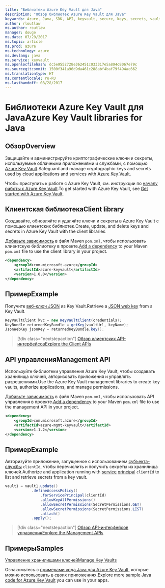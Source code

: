```yaml
---
title: "Библиотеки Azure Key Vault для Java"
description: "Обзор библиотек Azure Key Vault для Java"
keywords: Azure, Java, SDK, API, keyvault, secure, keys, secrets, vault
author: rloutlaw
ms.author: routlaw
manager: douge
ms.date: 07/20/2017
ms.topic: article
ms.prod: azure
ms.technology: azure
ms.devlang: java
ms.service: keyvault
ms.openlocfilehash: dc5e0552728e362451c033317e5a804c8067e79c
ms.sourcegitcommit: 1500f341a96d9da461c288abf4baf79f494ae662
ms.translationtype: HT
ms.contentlocale: ru-RU
ms.lasthandoff: 08/28/2017
---
```

# <a name="azure-key-vault-libraries-for-java"></a><span data-ttu-id="d2e85-104">Библиотеки Azure Key Vault для Java</span><span class="sxs-lookup"><span data-stu-id="d2e85-104">Azure Key Vault libraries for Java</span></span>

## <a name="overview"></a><span data-ttu-id="d2e85-105">Обзор</span><span class="sxs-lookup"><span data-stu-id="d2e85-105">Overview</span></span>

<span data-ttu-id="d2e85-106">Защищайте и администрируйте криптографические ключи и секреты, используемые облачными приложениями и службами, с помощью [Azure Key Vault](/azure/key-vault/).</span><span class="sxs-lookup"><span data-stu-id="d2e85-106">Safeguard and manage cryptographic keys and secrets used by cloud applications and services with [Azure Key Vault](/azure/key-vault/).</span></span>

<span data-ttu-id="d2e85-107">Чтобы приступить к работе с Azure Key Vault, см. инструкции по [началу работы с Azure Key Vault](/azure/key-vault/key-vault-get-started).</span><span class="sxs-lookup"><span data-stu-id="d2e85-107">To get started with Azure Key Vault, see [Get started with Azure Key Vault](/azure/key-vault/key-vault-get-started).</span></span>

## <a name="client-library"></a><span data-ttu-id="d2e85-108">Клиентская библиотека</span><span class="sxs-lookup"><span data-stu-id="d2e85-108">Client library</span></span>

<span data-ttu-id="d2e85-109">Создавайте, обновляйте и удаляйте ключи и секреты в Azure Key Vault с помощью клиентских библиотек.</span><span class="sxs-lookup"><span data-stu-id="d2e85-109">Create, update, and delete keys and secrets in Azure Key Vault with the client libraries.</span></span>

<span data-ttu-id="d2e85-110">[Добавьте зависимость](https://maven.apache.org/guides/getting-started/index.html#How_do_I_use_external_dependencies) в файл Maven `pom.xml`, чтобы использовать клиентскую библиотеку в проекте.</span><span class="sxs-lookup"><span data-stu-id="d2e85-110">[Add a dependency](https://maven.apache.org/guides/getting-started/index.html#How_do_I_use_external_dependencies) to your Maven `pom.xml` file to use the client library in your project.</span></span>  

```XML
<dependency>
    <groupId>com.microsoft.azure</groupId>
    <artifactId>azure-keyvault</artifactId>
    <version>1.0.0</version>
</dependency>
```   

## <a name="example"></a><span data-ttu-id="d2e85-111">Пример</span><span class="sxs-lookup"><span data-stu-id="d2e85-111">Example</span></span>

<span data-ttu-id="d2e85-112">Получите [веб-ключ JSON](https://tools.ietf.org/html/draft-ietf-jose-json-web-key-18) из Key Vault.</span><span class="sxs-lookup"><span data-stu-id="d2e85-112">Retrieve a [JSON web key](https://tools.ietf.org/html/draft-ietf-jose-json-web-key-18) from a Key Vault.</span></span>

```java
KeyVaultClient kvc = new KeyVaultClient(credentials);
KeyBundle returnedKeyBundle = getKey(vaultUrl, keyName);
JsonWebKey jsonKey = returnedKeyBundle.key();
```

> [!div class="nextstepaction"]
> [<span data-ttu-id="d2e85-113">Обзор клиентских API-интерфейсов</span><span class="sxs-lookup"><span data-stu-id="d2e85-113">Explore the Client APIs</span></span>](/java/api/overview/azure/keyvault/clientlibrary)


## <a name="management-api"></a><span data-ttu-id="d2e85-114">API управления</span><span class="sxs-lookup"><span data-stu-id="d2e85-114">Management API</span></span>

<span data-ttu-id="d2e85-115">Используйте библиотеки управления Azure Key Vault, чтобы создавать хранилища ключей, авторизовать приложения и управлять разрешениями.</span><span class="sxs-lookup"><span data-stu-id="d2e85-115">Use the Azure Key Vault management libraries to create key vaults, authorize applications, and manage permissions.</span></span> 

<span data-ttu-id="d2e85-116">[Добавьте зависимость](https://maven.apache.org/guides/getting-started/index.html#How_do_I_use_external_dependencies) в файл Maven `pom.xml`, чтобы использовать API управления в проекте.</span><span class="sxs-lookup"><span data-stu-id="d2e85-116">[Add a dependency](https://maven.apache.org/guides/getting-started/index.html#How_do_I_use_external_dependencies) to your Maven `pom.xml` file to use the management API in your project.</span></span>  

```XML
<dependency>
    <groupId>com.microsoft.azure</groupId>
    <artifactId>azure-mgmt-keyvault</artifactId>
    <version>1.1.2</version>
</dependency>
```

## <a name="example"></a><span data-ttu-id="d2e85-117">Пример</span><span class="sxs-lookup"><span data-stu-id="d2e85-117">Example</span></span>

<span data-ttu-id="d2e85-118">Авторизуйте приложение, запущенное с использованием [субъекта-службы](/azure/azure-resource-manager/resource-group-create-service-principal-portal) `clientId`, чтобы перечислить и получить секреты из хранилища ключей.</span><span class="sxs-lookup"><span data-stu-id="d2e85-118">Authorize and application running with [service principal](/azure/azure-resource-manager/resource-group-create-service-principal-portal) `clientId` to list and retrieve secrets from a key vault.</span></span> 

```java
vault1 = vault1.update()
            .defineAccessPolicy()
                .forServicePrincipal(clientId)
                .allowKeyAllPermissions()
                .allowSecretPermissions(SecretPermissions.GET)
                .allowSecretPermissions(SecretPermissions.LIST)
                .attach()
            .apply();
```

> [!div class="nextstepaction"]
> [<span data-ttu-id="d2e85-119">Обзор API-интерфейсов управления</span><span class="sxs-lookup"><span data-stu-id="d2e85-119">Explore the Management APIs</span></span>](/java/api/overview/azure/keyvault/managementapi)


## <a name="samples"></a><span data-ttu-id="d2e85-120">Примеры</span><span class="sxs-lookup"><span data-stu-id="d2e85-120">Samples</span></span>

<span data-ttu-id="d2e85-121">[Управление хранилищами ключей][1]</span><span class="sxs-lookup"><span data-stu-id="d2e85-121">[Manage Key Vaults][1]</span></span>   

[1]: https://github.com/Azure-Samples/key-vault-java-manage-key-vaults

<span data-ttu-id="d2e85-122">Ознакомьтесь с [примерами кода Java для Azure Key Vault](https://azure.microsoft.com/resources/samples/?platform=java&term=key+vault), которые можно использовать в своих приложениях.</span><span class="sxs-lookup"><span data-stu-id="d2e85-122">Explore more [sample Java code for Azure Key Vault](https://azure.microsoft.com/resources/samples/?platform=java&term=key+vault) you can use in your apps.</span></span>
